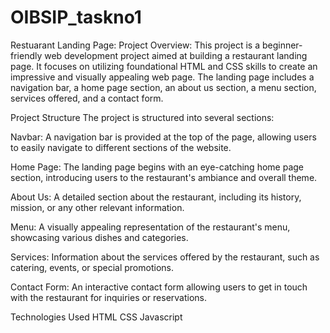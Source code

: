 # OIBSIP_taskno1
Restuarant Landing Page:
Project Overview:
This project is a beginner-friendly web development project aimed at building a restaurant landing page. It focuses on utilizing foundational HTML and CSS skills to create an impressive and visually appealing web page. The landing page includes a navigation bar, a home page section, an about us section, a menu section, services offered, and a contact form.

Project Structure
The project is structured into several sections:

Navbar: A navigation bar is provided at the top of the page, allowing users to easily navigate to different sections of the website.

Home Page: The landing page begins with an eye-catching home page section, introducing users to the restaurant's ambiance and overall theme.

About Us: A detailed section about the restaurant, including its history, mission, or any other relevant information.

Menu: A visually appealing representation of the restaurant's menu, showcasing various dishes and categories.

Services: Information about the services offered by the restaurant, such as catering, events, or special promotions.

Contact Form: An interactive contact form allowing users to get in touch with the restaurant for inquiries or reservations.

Technologies Used
HTML
CSS
Javascript
